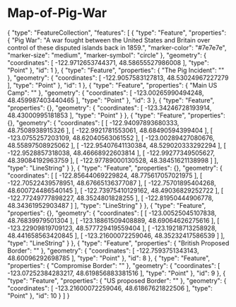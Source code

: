 # Map-of-Pig-War
{
  "type": "FeatureCollection",
  "features": [
    {
      "type": "Feature",
      "properties": {
        "Pig War": "A war fought between the United States and Britain over control of these disputed islands back in 1859.",
        "marker-color": "#7e7e7e",
        "marker-size": "medium",
        "marker-symbol": "circle"
      },
      "geometry": {
        "coordinates": [
          -122.9712653744371,
          48.58655527986008
        ],
        "type": "Point"
      },
      "id": 1
    },
    {
      "type": "Feature",
      "properties": {
        "The Pig Incident": ""
      },
      "geometry": {
        "coordinates": [
          -122.9057583127813,
          48.53024967227279
        ],
        "type": "Point"
      },
      "id": 1
    },
    {
      "type": "Feature",
      "properties": {
        "Main US Camp": ""
      },
      "geometry": {
        "coordinates": [
          -123.00265990494248,
          48.459987403440465
        ],
        "type": "Point"
      },
      "id": 3
    },
    {
      "type": "Feature",
      "properties": {},
      "geometry": {
        "coordinates": [
          -123.34246728193914,
          48.43000995181853
        ],
        "type": "Point"
      }
    },
    {
      "type": "Feature",
      "properties": {},
      "geometry": {
        "coordinates": [
          [
            -122.94097893680333,
            48.7508938915326
          ],
          [
            -122.9921781553061,
            48.68490594399404
          ],
          [
            -123.0755257203109,
            48.62040563061552
          ],
          [
            -123.00289427080676,
            48.55897508925062
          ],
          [
            -122.95407641130384,
            48.529020333292294
          ],
          [
            -122.9528857318038,
            48.46668922603814
          ],
          [
            -122.99277349505627,
            48.39084192963759
          ],
          [
            -122.97789000130528,
            48.38451621138998
          ]
        ],
        "type": "LineString"
      }
    },
    {
      "type": "Feature",
      "properties": {},
      "geometry": {
        "coordinates": [
          [
            -122.85644069229824,
            48.775617057021975
          ],
          [
            -122.70522439578951,
            48.67665136377087
          ],
          [
            -122.75701895404268,
            48.600724486540145
          ],
          [
            -122.73975410129162,
            48.49036829252722
          ],
          [
            -122.77249777898227,
            48.3524801828255
          ],
          [
            -122.81950444906778,
            48.34361952903487
          ]
        ],
        "type": "LineString"
      }
    },
    {
      "type": "Feature",
      "properties": {},
      "geometry": {
        "coordinates": [
          [
            -123.00525045107838,
            48.76839979501304
          ],
          [
            -123.18861509408889,
            48.69064626275616
          ],
          [
            -123.22909819709123,
            48.577729419559404
          ],
          [
            -123.19218713258928,
            48.441658563420845
          ],
          [
            -123.21600072259046,
            48.35232417586539
          ]
        ],
        "type": "LineString"
      }
    },
    {
      "type": "Feature",
      "properties": {
        "British Proposed Border": ""
      },
      "geometry": {
        "coordinates": [
          -122.7593751343143,
          48.60096292698785
        ],
        "type": "Point"
      },
      "id": 8
    },
    {
      "type": "Feature",
      "properties": {
        "Compromise Border": ""
      },
      "geometry": {
        "coordinates": [
          -123.07252384283217,
          48.619856883381516
        ],
        "type": "Point"
      },
      "id": 9
    },
    {
      "type": "Feature",
      "properties": {
        "US proposed Border": ""
      },
      "geometry": {
        "coordinates": [
          -123.21600072259046,
          48.61867621822506
        ],
        "type": "Point"
      },
      "id": 10
    }
  ]
}
